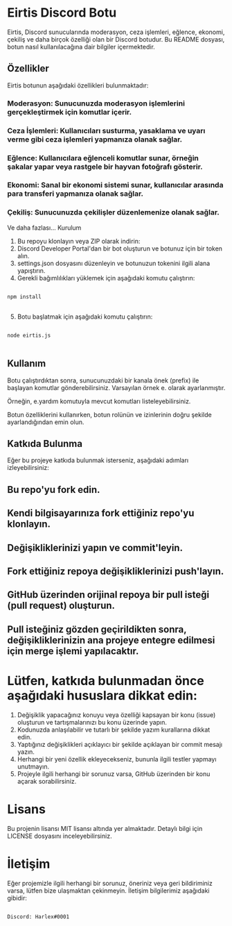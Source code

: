 # Eirtis Discord Botu

Eirtis, Discord sunucularında moderasyon, ceza işlemleri, eğlence, ekonomi, çekiliş ve daha birçok özelliği olan bir Discord botudur. Bu README dosyası, botun nasıl kullanılacağına dair bilgiler içermektedir.

## Özellikler
Eirtis botunun aşağıdaki özellikleri bulunmaktadır:

### Moderasyon: Sunucunuzda moderasyon işlemlerini gerçekleştirmek için komutlar içerir.
### Ceza İşlemleri: Kullanıcıları susturma, yasaklama ve uyarı verme gibi ceza işlemleri yapmanıza olanak sağlar.
### Eğlence: Kullanıcılara eğlenceli komutlar sunar, örneğin şakalar yapar veya rastgele bir hayvan fotoğrafı gösterir.
### Ekonomi: Sanal bir ekonomi sistemi sunar, kullanıcılar arasında para transferi yapmanıza olanak sağlar.
### Çekiliş: Sunucunuzda çekilişler düzenlemenize olanak sağlar.
Ve daha fazlası...
Kurulum

1. Bu repoyu klonlayın veya ZIP olarak indirin: <a href="https://github.com/Harlexq/eirtis-v14" target="_blank"></a>
2. Discord Developer Portal'dan bir bot oluşturun ve botunuz için bir token alın.
3. settings.json dosyasını düzenleyin ve botunuzun tokenini ilgili alana yapıştırın.
4. Gerekli bağımlılıkları yüklemek için aşağıdaki komutu çalıştırın:

<pre>
<code>
npm install
</code>
</pre>

5. Botu başlatmak için aşağıdaki komutu çalıştırın:

<pre>
<code>
node eirtis.js
</code>
</pre>


## Kullanım

Botu çalıştırdıktan sonra, sunucunuzdaki bir kanala önek (prefix) ile başlayan komutlar gönderebilirsiniz. Varsayılan örnek e. olarak ayarlanmıştır.

Örneğin, e.yardım komutuyla mevcut komutları listeleyebilirsiniz.

Botun özelliklerini kullanırken, botun rolünün ve izinlerinin doğru şekilde ayarlandığından emin olun.


## Katkıda Bulunma
Eğer bu projeye katkıda bulunmak isterseniz, aşağıdaki adımları izleyebilirsiniz:

## Bu repo'yu fork edin.
## Kendi bilgisayarınıza fork ettiğiniz repo'yu klonlayın.
## Değişikliklerinizi yapın ve commit'leyin.
## Fork ettiğiniz repoya değişikliklerinizi push'layın.
## GitHub üzerinden orijinal repoya bir pull isteği (pull request) oluşturun.
## Pull isteğiniz gözden geçirildikten sonra, değişikliklerinizin ana projeye entegre edilmesi için merge işlemi yapılacaktır.

# Lütfen, katkıda bulunmadan önce aşağıdaki hususlara dikkat edin:

1. Değişiklik yapacağınız konuyu veya özelliği kapsayan bir konu (issue) oluşturun ve tartışmalarınızı bu konu üzerinde yapın.
2. Kodunuzda anlaşılabilir ve tutarlı bir şekilde yazım kurallarına dikkat edin.
3. Yaptığınız değişiklikleri açıklayıcı bir şekilde açıklayan bir commit mesajı yazın.
4. Herhangi bir yeni özellik ekleyecekseniz, bununla ilgili testler yapmayı unutmayın.
5. Projeyle ilgili herhangi bir sorunuz varsa, GitHub üzerinden bir konu açarak sorabilirsiniz.

# Lisans
Bu projenin lisansı MIT lisansı altında yer almaktadır. Detaylı bilgi için LICENSE dosyasını inceleyebilirsiniz.

# İletişim
Eğer projemizle ilgili herhangi bir sorunuz, öneriniz veya geri bildiriminiz varsa, lütfen bize ulaşmaktan çekinmeyin. İletişim bilgilerimiz aşağıdaki gibidir:

<pre>
<code>
Discord: Harlex#0001
</code>
</pre>